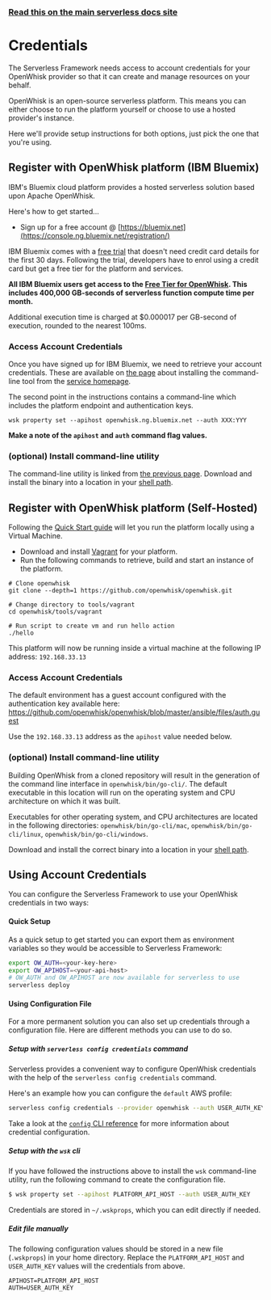 <!--
title: Serverless Framework - Apache OpenWhisk Guide - Credentials
menuText: Credentials
menuOrder: 3
description: How to set up the Serverless Framework with your Apache OpenWhisk credentials
layout: Doc
-->

<!-- DOCS-SITE-LINK:START automatically generated  -->
### [Read this on the main serverless docs site](https://www.serverless.com/framework/docs/providers/aws/guide/credentials)
<!-- DOCS-SITE-LINK:END -->

# Credentials

The Serverless Framework needs access to account credentials for your OpenWhisk provider so that it can create and manage resources on your behalf. 

OpenWhisk is an open-source serverless platform. This means you can either choose to run the platform yourself or choose to use a hosted provider's instance.

Here we'll provide setup instructions for both options, just pick the one that you're using. 

## Register with OpenWhisk platform (IBM Bluemix)

IBM's Bluemix cloud platform provides a hosted serverless solution based upon Apache OpenWhisk.

Here's how to get started… 

- Sign up for a free account @ [https://bluemix.net](https://console.ng.bluemix.net/registration/)
  ​

IBM Bluemix comes with a [free trial](https://www.ibm.com/cloud-computing/bluemix/pricing?cm_mc_uid=22424350960514851832143&cm_mc_sid_50200000=1485183214) that doesn't need credit card details for the first 30 days. Following the trial, developers have to enrol using a credit card but get a free tier for the platform and services.

**All IBM Bluemix users get access to the [Free Tier for OpenWhisk](https://console.ng.bluemix.net/openwhisk/learn/pricing). This includes 400,000 GB-seconds of serverless function compute time per month.**

Additional execution time is charged at $0.000017 per GB-second of execution, rounded to the nearest 100ms.

### Access Account Credentials

Once you have signed up for IBM Bluemix, we need to retrieve your account credentials. These are available on [the page](https://console.ng.bluemix.net/openwhisk/learn/cli) about installing the command-line tool from the [service homepage](https://console.ng.bluemix.net/openwhisk/).

The second point in the instructions contains a command-line which includes the platform endpoint and authentication keys. 

```
wsk property set --apihost openwhisk.ng.bluemix.net --auth XXX:YYY
```

**Make a note of the `apihost` and `auth` command flag values.** 

### (optional) Install command-line utility

The command-line utility is linked from [the previous page](https://console.ng.bluemix.net/openwhisk/learn/cli). Download and install the binary into a location in your [shell path](http://unix.stackexchange.com/questions/26047/how-to-correctly-add-a-path-to-path). 



## Register with OpenWhisk platform (Self-Hosted)

Following the [Quick Start guide](https://github.com/openwhisk/openwhisk#quick-start) will let you run the platform locally using a Virtual Machine.

- Download and install [Vagrant](https://www.vagrantup.com/) for your platform.
- Run the following commands to retrieve, build and start an instance of the platform.

```
# Clone openwhisk
git clone --depth=1 https://github.com/openwhisk/openwhisk.git

# Change directory to tools/vagrant
cd openwhisk/tools/vagrant

# Run script to create vm and run hello action
./hello
```

This platform will now be running inside a virtual machine at the following IP address: `192.168.33.13`

### Access Account Credentials

The default environment has a guest account configured with the authentication key available here: https://github.com/openwhisk/openwhisk/blob/master/ansible/files/auth.guest

Use the `192.168.33.13` address as the `apihost` value needed below.

### (optional) Install command-line utility

Building OpenWhisk from a cloned repository will result in the generation of the command line interface in `openwhisk/bin/go-cli/`. The default executable in this location will run on the operating system and CPU architecture on which it was built. 

Executables for other operating system, and CPU architectures are located in the following directories: `openwhisk/bin/go-cli/mac`, `openwhisk/bin/go-cli/linux`, `openwhisk/bin/go-cli/windows`.

Download and install the correct binary into a location in your [shell path](http://unix.stackexchange.com/questions/26047/how-to-correctly-add-a-path-to-path). 



## Using Account Credentials

You can configure the Serverless Framework to use your OpenWhisk credentials in two ways:

#### Quick Setup

As a quick setup to get started you can export them as environment variables so they would be accessible to Serverless Framework:

```bash
export OW_AUTH=<your-key-here>
export OW_APIHOST=<your-api-host>
# OW_AUTH and OW_APIHOST are now available for serverless to use
serverless deploy
```

#### Using Configuration File

For a more permanent solution you can also set up credentials through a configuration file. Here are different methods you can use to do so.

##### Setup with `serverless config credentials` command

Serverless provides a convenient way to configure OpenWhisk credentials with the help of the `serverless config credentials` command.

Here's an example how you can configure the `default` AWS profile:

```bash
serverless config credentials --provider openwhisk --auth USER_AUTH_KEY --apihost PLATFORM_API_HOST
```

Take a look at the [`config` CLI reference](../cli-reference/config-credentials.md) for more information about credential configuration.

##### Setup with the `wsk` cli

If you have followed the instructions above to install the `wsk` command-line utility, run the following command to create the configuration file. 

```bash
$ wsk property set --apihost PLATFORM_API_HOST --auth USER_AUTH_KEY
```

Credentials are stored in `~/.wskprops`, which you can edit directly if needed.

##### Edit file manually

The following configuration values should be stored in a new file (`.wskprops`) in your home directory. Replace the `PLATFORM_API_HOST` and `USER_AUTH_KEY` values will the  credentials from above.

```
APIHOST=PLATFORM_API_HOST
AUTH=USER_AUTH_KEY
```